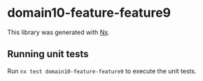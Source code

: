 # domain10-feature-feature9

This library was generated with [Nx](https://nx.dev).

## Running unit tests

Run `nx test domain10-feature-feature9` to execute the unit tests.
